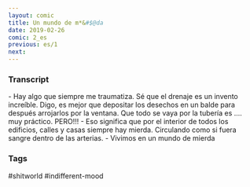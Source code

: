 ```yaml
---
layout: comic
title: Un mundo de m*&#$@da
date: 2019-02-26
comic: 2_es
previous: es/1
next:
---
```


<h3>Transcript</h3>
<p>
    - Hay algo que siempre me traumatiza. Sé que el drenaje es un invento increíble. Digo, es mejor que depositar los desechos en un balde para después arrojarlos por la ventana. Que todo se vaya por la tubería es .... muy práctico. PERO!!!
    - Eso significa que por el interior de todos los edificios, calles y casas siempre hay mierda. Circulando como si fuera sangre dentro de las arterias.
    - Vivimos en un mundo de mierda
</p>

<h3>Tags</h3>
<p>#shitworld #indifferent-mood</p>
